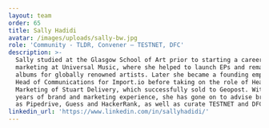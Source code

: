 ```yaml
---
layout: team
order: 65
title: Sally Hadidi
avatar: /images/uploads/sally-bw.jpg
role: 'Community - TLDR, Convener – TESTNET, DFC'
description: >-
  Sally studied at the Glasgow School of Art prior to starting a career in
  marketing at Universal Music, where she helped to launch EPs and remastered
  albums for globally renowned artists. Later she became a founding employee and
  Head of Communications for Import.io before taking on the role of Head of
  Marketing of Stuart Delivery, which successfully sold to Geopost. With over 8
  years of brand and marketing experience, she has gone on to advise brands such
  as Pipedrive, Guess and HackerRank, as well as curate TESTNET and DFC.
linkedin_url: 'https://www.linkedin.com/in/sallyhadidi/'
---
```


